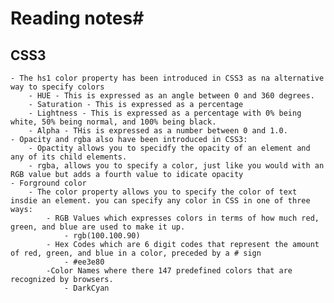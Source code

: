 # Reading notes#

## CSS3 ##
    - The hs1 color property has been introduced in CSS3 as na alternative way to specify colors
        - HUE - This is expressed as an angle between 0 and 360 degrees.
        - Saturation - This is expressed as a percentage
        - Lightness - This is expressed as a percentage with 0% being white, 50% being normal, and 100% being black.
        - Alpha - THis is expressed as a number between 0 and 1.0.
    - Opacity and rgba also have been introduced in CSS3:
        - Opactity allows you to specidfy the opacity of an element and any of its child elements.
        - rgba, allows you to specify a color, just like you would with an RGB value but adds a fourth value to idicate opacity
    - Forground color
        - The color property allows you to specify the color of text insdie an element. you can specify any color in CSS in one of three ways:
            - RGB Values which expresses colors in terms of how much red, green, and blue are used to make it up.
                - rgb(100.100.90)
            - Hex Codes which are 6 digit codes that represent the amount of red, green, and blue in a color, preceded by a # sign
                - #ee3e80
            -Color Names where there 147 predefined colors that are recognized by browsers.
                - DarkCyan
